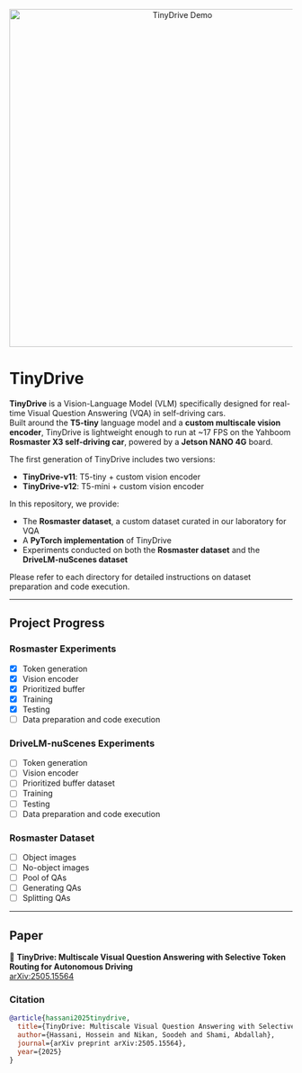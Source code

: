 <p align="center">
  <img src="Media/TinyDrive_v11.gif" alt="TinyDrive Demo" width="600"/>
</p>

# TinyDrive

**TinyDrive** is a Vision-Language Model (VLM) specifically designed for real-time Visual Question Answering (VQA) in self-driving cars.  
Built around the **T5-tiny** language model and a **custom multiscale vision encoder**, TinyDrive is lightweight enough to run at ~17 FPS on the Yahboom **Rosmaster X3 self-driving car**, powered by a **Jetson NANO 4G** board.  

The first generation of TinyDrive includes two versions:
- **TinyDrive-v11**: T5-tiny + custom vision encoder  
- **TinyDrive-v12**: T5-mini + custom vision encoder  

In this repository, we provide:
- The **Rosmaster dataset**, a custom dataset curated in our laboratory for VQA  
- A **PyTorch implementation** of TinyDrive  
- Experiments conducted on both the **Rosmaster dataset** and the **DriveLM-nuScenes dataset**  

Please refer to each directory for detailed instructions on dataset preparation and code execution.  

---

## Project Progress

### Rosmaster Experiments
- [x] Token generation  
- [x] Vision encoder  
- [x] Prioritized buffer  
- [x] Training  
- [x] Testing
- [ ] Data preparation and code execution  

### DriveLM-nuScenes Experiments
- [ ] Token generation  
- [ ] Vision encoder  
- [ ] Prioritized buffer dataset  
- [ ] Training  
- [ ] Testing
- [ ] Data preparation and code execution  

### Rosmaster Dataset
- [ ] Object images  
- [ ] No-object images  
- [ ] Pool of QAs  
- [ ] Generating QAs  
- [ ] Splitting QAs  

---

## Paper

📄 **TinyDrive: Multiscale Visual Question Answering with Selective Token Routing for Autonomous Driving**  
[arXiv:2505.15564](https://arxiv.org/abs/2505.15564)

### Citation
```bibtex
@article{hassani2025tinydrive,
  title={TinyDrive: Multiscale Visual Question Answering with Selective Token Routing for Autonomous Driving},
  author={Hassani, Hossein and Nikan, Soodeh and Shami, Abdallah},
  journal={arXiv preprint arXiv:2505.15564},
  year={2025}
}
